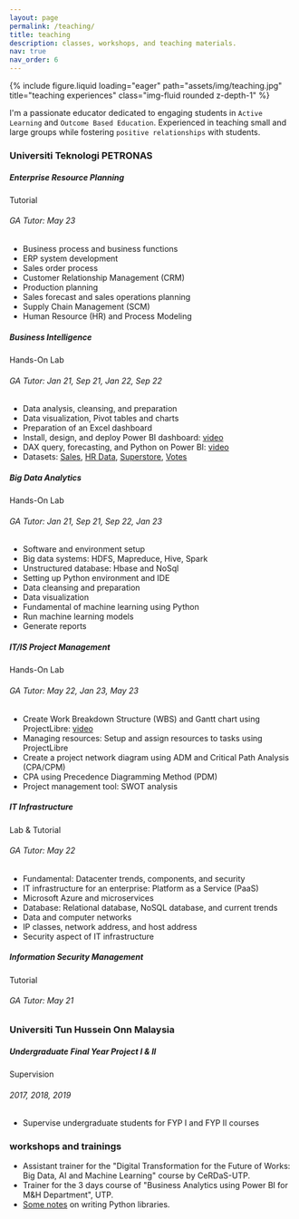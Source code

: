 ```yaml
---
layout: page
permalink: /teaching/
title: teaching
description: classes, workshops, and teaching materials.
nav: true
nav_order: 6
---
```


<div class="row">
    <div class="col-sm mt-3 mt-md-0">
        {% include figure.liquid loading="eager" path="assets/img/teaching.jpg" title="teaching experiences" class="img-fluid rounded z-depth-1" %}
    </div>
</div>

I'm a passionate educator dedicated to engaging students in `Active Learning` and `Outcome Based Education`. Experienced in teaching small and large groups while fostering `positive relationships` with students.

<h3 class="mt-4">Universiti Teknologi PETRONAS</h3>

<div class="card mt-3">
  <div class="p-3">
    <div class="row">
      <div class="col-sm-10">
        <h5 class="font-weight-bold">Enterprise Resource Planning</h5>
      </div>
      <div class="col-sm-2 text-left text-sm-right">
        <span class="badge font-weight-bold warning-color-dark text-uppercase align-middle">Tutorial</span>
      </div>
    </div>
    <h6 class="font-italic mt-2 mt-sm-0">GA Tutor: May 23</h6>
    <ul>
      <li>Business process and business functions</li>
	    <li>ERP system development</li>
	    <li>Sales order process</li>
      <li>Customer Relationship Management (CRM)</li>
      <li>Production planning</li>
      <li>Sales forecast and sales operations planning</li>
      <li>Supply Chain Management (SCM)</li>
      <li>Human Resource (HR) and Process Modeling </li>
	</ul>
  </div>
</div>

<div class="card mt-3">
  <div class="p-3">
    <div class="row">
      <div class="col-sm-10">
        <h5 class="font-weight-bold">Business Intelligence</h5>
      </div>
      <div class="col-sm-2 text-left text-sm-right">
        <span class="badge font-weight-bold warning-color-dark text-uppercase align-middle">Hands-On Lab</span>
      </div>
    </div>
    <h6 class="font-italic mt-2 mt-sm-0">GA Tutor: Jan 21, Sep 21, Jan 22, Sep 22</h6>
    <ul>
      <li>Data analysis, cleansing, and preparation</li>
      <li>Data visualization, Pivot tables and charts</li>
      <li>Preparation of an Excel dashboard</li>
      <li>Install, design, and deploy Power BI dashboard: <a href="https://youtu.be/3BOummMBNJU">video</a></li>
      <li>DAX query, forecasting, and Python on Power BI: <a href="https://youtu.be/KeLI6O5ATaE">video</a></li>
      <li>Datasets: <a href="https://2a10589f-c553-479d-8abf-7980cc48fb12.filesusr.com/ugd/e8f2f2_8bf7af4f1f784dc586b7fbeebfd30012.xlsx?dn=2015%20Sales.xlsx">Sales</a>, <a href="https://2a10589f-c553-479d-8abf-7980cc48fb12.filesusr.com/ugd/e8f2f2_287d6522d075446e8f75b9513da30440.xlsx?dn=HR%20Data-26112019-Cleansed.xlsx">HR Data</a>, <a href="https://2a10589f-c553-479d-8abf-7980cc48fb12.filesusr.com/ugd/e8f2f2_399460a4bb4d4faa840ab8ae7ab1e175.xlsx?dn=Superstore%20(Raw%20data).xlsx">Superstore</a>, <a href="https://2a10589f-c553-479d-8abf-7980cc48fb12.filesusr.com/ugd/e8f2f2_3d66dba3f35f445887873d3e4ac9c169.xlsx?dn=Voting%20figures.xlsx">Votes</a></li>
    </ul>
  </div>
</div>

<div class="card mt-3">
  <div class="p-3">
    <div class="row">
      <div class="col-sm-10">
        <h5 class="font-weight-bold">Big Data Analytics</h5>
      </div>
      <div class="col-sm-2 text-left text-sm-right">
        <span class="badge font-weight-bold warning-color-dark text-uppercase align-middle">Hands-On Lab</span>
      </div>
    </div>
    <h6 class="font-italic mt-2 mt-sm-0">GA Tutor: Jan 21, Sep 21, Sep 22, Jan 23</h6>
  	<ul>
      <li>Software and environment setup</li>
      <li>Big data systems: HDFS, Mapreduce, Hive, Spark</li>
      <li>Unstructured database: Hbase and NoSql</li>
      <li>Setting up Python environment and IDE</li>
      <li>Data cleansing and preparation</li>
      <li>Data visualization</li>
      <li>Fundamental of machine learning using Python</li>
      <li>Run machine learning models</li>
      <li>Generate reports</li>
    </ul>
  </div>
</div>

<div class="card mt-3">
  <div class="p-3">
    <div class="row">
      <div class="col-sm-10">
        <h5 class="font-weight-bold">IT/IS Project Management</h5>
      </div>
      <div class="col-sm-2 text-left text-sm-right">
        <span class="badge font-weight-bold warning-color-dark text-uppercase align-middle">Hands-On Lab</span>
      </div>
    </div>
    <h6 class="font-italic mt-2 mt-sm-0">GA Tutor: May 22, Jan 23, May 23</h6>
    <ul>
      <li>Create Work Breakdown Structure (WBS) and Gantt chart using ProjectLibre: <a href="https://youtu.be/9xwR4JCBaIU">video</a></li>
      <li>Managing resources: Setup and assign resources to tasks using ProjectLibre</li>
      <li>Create a project network diagram using ADM and Critical Path Analysis (CPA/CPM)</li>
      <li>CPA using Precedence Diagramming Method (PDM)</li>
      <li>Project management tool: SWOT analysis</li>
    </ul>
  </div>
</div>

<div class="card mt-3">
  <div class="p-3">
    <div class="row">
      <div class="col-sm-10">
        <h5 class="font-weight-bold">IT Infrastructure</h5>
      </div>
      <div class="col-sm-2 text-left text-sm-right">
        <span class="badge font-weight-bold warning-color-dark text-uppercase align-middle">Lab & Tutorial</span>
      </div>
    </div>
    <h6 class="font-italic mt-2 mt-sm-0">GA Tutor: May 22</h6>
	  <ul>
      <li>Fundamental: Datacenter trends, components, and security</li>
      <li>IT infrastructure for an enterprise: Platform as a Service (PaaS)</li>
      <li>Microsoft Azure and microservices</li>
      <li>Database: Relational database, NoSQL database, and current trends</li>
      <li>Data and computer networks</li>
      <li>IP classes, network address, and host address</li>
      <li>Security aspect of IT infrastructure</li>
    </ul>
  </div>
</div>

<div class="card mt-3">
  <div class="p-3">
    <div class="row">
      <div class="col-sm-10">
        <h5 class="font-weight-bold">Information Security Management</h5>
      </div>
      <div class="col-sm-2 text-left text-sm-right">
        <span class="badge font-weight-bold warning-color-dark text-uppercase align-middle">Tutorial</span>
      </div>
    </div>
    <h6 class="font-italic mt-2 mt-sm-0">GA Tutor: May 21</h6>
  </div>
</div>

<h3 class="mt-4">Universiti Tun Hussein Onn Malaysia</h3>

<div class="card mt-3">
  <div class="p-3">
    <div class="row">
      <div class="col-sm-10">
        <h5 class="font-weight-bold">Undergraduate Final Year Project I & II</h5>
      </div>
      <div class="col-sm-2 text-left text-sm-right">
        <span class="badge font-weight-bold warning-color-dark text-uppercase align-middle">Supervision</span>
      </div>
    </div>
    <h6 class="font-italic mt-2 mt-sm-0">2017, 2018, 2019</h6>
	<ul>
      <li>Supervise undergraduate students for FYP I and FYP II courses</li>
    </ul>
  </div>
</div>

<h3 class="mt-4">workshops and trainings</h3>
<div class="col">
    <ul>
      <li>Assistant trainer for the "Digital Transformation for the Future of Works: Big Data, AI and Machine Learning" course by CeRDaS-UTP.</li>
      <li>Trainer for the 3 days course of "Business Analytics using Power BI for M&amp;H Department", UTP.</li>
	  <li><a href="https://www.pythoncheatsheet.org/">Some notes</a> on writing Python libraries.</li>
    </ul>
</div>

